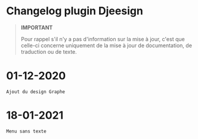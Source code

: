# Changelog plugin Djeesign

>**IMPORTANT**
>
>Pour rappel s'il n'y a pas d'information sur la mise à jour, c'est que celle-ci concerne uniquement de la mise à jour de documentation, de traduction ou de texte.

# 01-12-2020

    Ajout du design Graphe

# 18-01-2021

    Menu sans texte